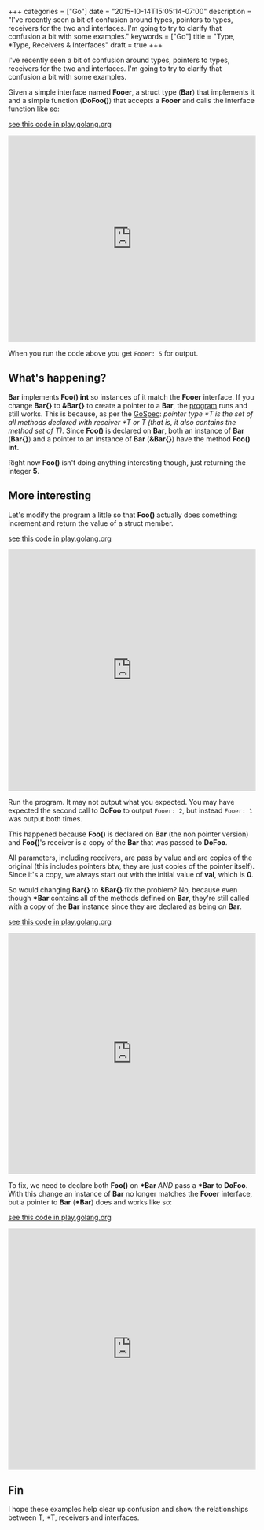 +++
categories = ["Go"]
date = "2015-10-14T15:05:14-07:00"
description = "I've recently seen a bit of confusion around types, pointers to types, receivers for the two and interfaces. I'm going to try to clarify that confusion a bit with some examples."
keywords = ["Go"]
title = "Type, *Type, Receivers & Interfaces"
draft = true
+++

I've recently seen a bit of confusion around types, pointers to types, receivers for the two and interfaces. I'm going to try to clarify that confusion a bit with some examples.

Given a simple interface named **Fooer**, a struct type (**Bar**) that implements it and a simple function (**DoFoo()**) that accepts a **Fooer** and calls the interface function like so:

<a href="https://play.golang.org/p/QDpxG41xqK">see this code in play.golang.org</a>
<iframe src="https://play.golang.org/p/QDpxG41xqK" frameborder="0" style="width: 100%; height: 30em"></iframe>

When you run the code above you get `Fooer: 5` for output.

## What's happening?

**Bar** implements **Foo() int** so instances of it match the **Fooer** interface. If you change **Bar{}** to **&Bar{}** to create a pointer to a **Bar**, the [program](https://play.golang.org/p/M54OuYH9CU) runs and still works. This is because, as per the [GoSpec](https://golang.org/ref/spec#Method_sets): *pointer type \*T is the set of all methods declared with receiver \*T or T (that is, it also contains the method set of T)*. Since **Foo()** is declared on **Bar**, both an instance of **Bar** (**Bar{}**) and a pointer to an instance of **Bar** (**&Bar{}**) have the method **Foo() int**.

Right now **Foo()** isn't doing anything interesting though, just returning the integer **5**.

## More interesting

Let's modify the program a little so that **Foo()** actually does something: increment and return the value of a struct member.

<a href="https://play.golang.org/p/yq9ImtGT0j">see this code in play.golang.org</a>
<iframe src="https://play.golang.org/p/yq9ImtGT0j" frameborder="0" style="width: 100%; height: 35em"></iframe>

Run the program. It may not output what you expected. You may have expected the second call to **DoFoo** to output `Fooer: 2`, but instead `Fooer: 1` was output both times.

This happened because **Foo()** is declared on **Bar** (the non pointer version) and **Foo()**'s receiver is a copy of the **Bar** that was passed to **DoFoo**.

All parameters, including receivers, are pass by value and are copies of the original (this includes pointers btw, they are just copies of the pointer itself). Since it's a copy, we always start out with the initial value of **val**, which is **0**.

So would changing **Bar{}** to **&Bar{}** fix the problem? No, because even though **\*Bar** contains all of the methods defined on **Bar**, they're still called with a copy of the **Bar** instance since they are declared as being *on* **Bar**.

<a href="https://play.golang.org/p/NzGEH0om_u">see this code in play.golang.org</a>
<iframe src="https://play.golang.org/p/NzGEH0om_u" frameborder="0" style="width: 100%; height: 35em"></iframe>

To fix, we need to declare both **Foo()** on **\*Bar** *AND* pass a **\*Bar** to **DoFoo**. With this change an instance of **Bar** no longer matches the **Fooer** interface, but a pointer to **Bar** (**\*Bar**) does and works like so:

<a href="https://play.golang.org/p/gOT_oyV327">see this code in play.golang.org</a>
<iframe src="https://play.golang.org/p/gOT_oyV327" frameborder="0" style="width: 100%; height: 35em"></iframe>

## Fin

I hope these examples help clear up confusion and show the relationships between T, *T, receivers and interfaces.
